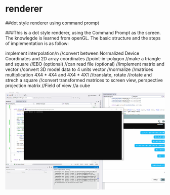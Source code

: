 # renderer
##dot style renderer using command prompt

###This is a dot style renderer, using the Command Prompt as the screen. The knowlegde is learned from openGL.
The basic structure and the steps of implementation is as follow:

implement interpolation/n
//convert between Normalized Device Coordinates and 2D array coordinates
//point-in-polygon
//make a triangle and square
//EBO (optional)
//can read file (optional)
//implement matrix and vector
//convert 3D model data to 4 units vector
//normalize
//matrices multiplication 4X4 * 4X4 and 4X4 * 4X1
//translate, rotate
//rotate and strech a square
//convert transformed matrices to screen view, perspective projection matrix
//Field of view
//a cube

![Dot Cube](final.gif)
